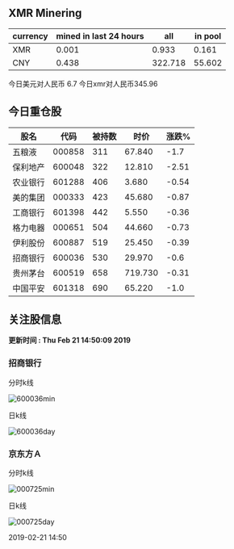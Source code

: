 ## XMR Minering

|currency|mined in last 24 hours|all|in pool|
|---|---|---|---|
|XMR|0.001|0.933|0.161|
|CNY|0.438|322.718|55.602|

今日美元对人民币 6.7	今日xmr对人民币345.96


## 今日重仓股 

|股名|代码|被持数|时价|涨跌%|
|---|---|---|---|---|
|五粮液|000858|311|67.840|-1.7|
|保利地产|600048|322|12.810|-2.51|
|农业银行|601288|406|3.680|-0.54|
|美的集团|000333|423|45.680|-0.87|
|工商银行|601398|442|5.550|-0.36|
|格力电器|000651|504|44.660|-0.73|
|伊利股份|600887|519|25.450|-0.39|
|招商银行|600036|530|29.970|-0.6|
|贵州茅台|600519|658|719.730|-0.31|
|中国平安|601318|690|65.220|-1.0|

## 关注股信息
**更新时间 : Thu Feb 21 14:50:09 2019**
### 招商银行 
分时k线

![600036min](http://image.sinajs.cn/newchart/min/n/sh600036.gif)

日k线

![600036day](http://image.sinajs.cn/newchart/daily/n/sh600036.gif)

### 京东方Ａ 
分时k线

![000725min](http://image.sinajs.cn/newchart/min/n/sz000725.gif)

日k线

![000725day](http://image.sinajs.cn/newchart/daily/n/sz000725.gif)

2019-02-21 14:50